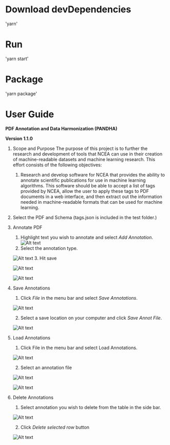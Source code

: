 # Download devDependencies
'yarn'

# Run
'yarn start'

# Package
'yarn package'

# User Guide

**PDF Annotation and Data Harmonization (PANDHA)**

**Version 1.1.0**


1. Scope and Purpose
The purpose of this project is to further the research and development of tools that NCEA can use in their creation of machine-readable datasets and machine learning research.  This effort consists of the following objectives:
    1. Research and develop software for NCEA that provides the ability to annotate scientific publications for use in machine learning algorithms.  This software should be able to accept a list of tags provided by NCEA, allow the user to apply these tags to PDF documents in a web interface, and then extract out the information needed in machine-readable formats that can be used for machine learning.

2. Select the PDF and Schema (tags.json is included in the test folder.)

3. Annotate PDF
    1.	Highlight text you wish to annotate and select *Add Annotation*.
    ![Alt text](user_guide_images/image022.png?raw=true "AddAnnotation")
    2.	Select the annotation type.

    ![Alt text](user_guide_images/image024.png?raw=true "AddAnnotation")
    3. Hit save

    ![Alt text](user_guide_images/image026.png?raw=true "AddAnnotation")

    ![Alt text](user_guide_images/image028.png?raw=true "AddAnnotation")

4. Save Annotations
    1.	Click *File* in the menu bar and select *Save Annotations*.

    ![Alt text](user_guide_images/image030.png?raw=true "AddAnnotation")

    2.	Select a save location on your computer and click *Save Annot File*.

    ![Alt text](user_guide_images/image032.png?raw=true "AddAnnotation")

5. Load Annotations
    1.	Click File in the menu bar and select Load Annotations.

    ![Alt text](user_guide_images/image034.png?raw=true "AddAnnotation")

    2.	Select an annotation file

    ![Alt text](user_guide_images/image036.png?raw=true "AddAnnotation")

    ![Alt text](user_guide_images/image038.png?raw=true "AddAnnotation")

6. Delete Annotations
    1. Select annotation you wish to delete from the table in the side bar.

    ![Alt text](user_guide_images/image040.png?raw=true "AddAnnotation")

    2. Click *Delete selected row* button

    ![Alt text](user_guide_images/image042.png?raw=true "AddAnnotation")
